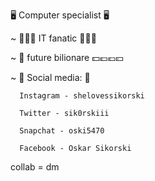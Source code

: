 🖥 Computer specialist 🖥

~
👨🏼‍💻 IT fanatic 👨🏼‍💻

~
🚀 future bilionare 💵💷💶💴

~
📱 Social media: 📱

      Instagram - shelovessikorski
      
      Twitter - sik0rskiii
      
      Snapchat - oski5470
      
      Facebook - Oskar Sikorski
      
 collab = dm

